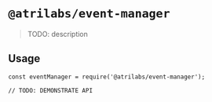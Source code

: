 # `@atrilabs/event-manager`

> TODO: description

## Usage

```
const eventManager = require('@atrilabs/event-manager');

// TODO: DEMONSTRATE API
```
